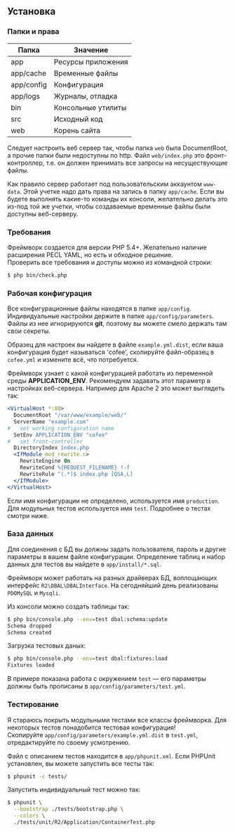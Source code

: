 ## Установка ##

### Папки и права ###

| Папка       | Значение           |
|-------------|--------------------|
| app         | Ресурсы приложения |
| app/cache   | Временные файлы    |
| app/config  | Конфигурация       |
| app/logs    | Журналы, отладка   |
| bin         | Консольные утилиты |
| src         | Исходный код       |
| web         | Корень сайта       |

Следует настроить веб сервер так, чтобы папка `web` была DocumentRoot, а прочие папки были недоступны по http.
Файл `web/index.php` это фронт-контроллер, т.е. он должен принимать все запросы на несуществующие файлы.

Как правило сервер работает под пользовательским аккаунтом `www-data`. Этой учетке надо дать права на запись в папку 
`app/cache`.
Если вы будете выполнять какие-то команды их консоли, желательно делать это из-под той же учетки, чтобы создаваемые 
временные файлы были доступны веб-серверу.


### Требования ###

Фреймворк создается для версии PHP 5.4+. Желательно наличие расширения PECL YAML, но есть и обходное решение.  
Проверить все требования и доступы можно из командной строки:
```bash
$ php bin/check.php
```


### Рабочая конфигурация ###

Все конфигурационные файлы находятся в папке `app/config`. Индивидуальные настройки держите в папке 
`app/config/parameters`. Файлы из нее игнорируются **git**, поэтому вы можете смело держать там свои секреты.

Образец для настроек вы найдете в файле `example.yml.dist`, если ваша конфигурация 
будет называться 'cofee', скопируйте файл-образец в `cofee.yml` и измените всё, что потребуется.

Фреймворк узнает с какой конфигурацией работать из переменной среды **APPLICATION_ENV**. Рекомендуем задавать
этот параметр в настройках веб-сервера. Например для Apache 2 это может выглядеть так:
```apache
<VirtualHost *:80>
  DocumentRoot "/var/www/example/web/"
  ServerName "example.com"
#   set working configuration name
  SetEnv APPLICATION_ENV "cofee"
#   set front-controller
  DirectoryIndex index.php
  <IfModule mod_rewrite.c>
    RewriteEngine On
    RewriteCond %{REQUEST_FILENAME} !-f
    RewriteRule ^(.*)$ index.php [QSA,L]
  </IfModule>  
</VirtualHost>
```

Если имя конфигурации не определено, используется имя `production`. Для модульных тестов используется имя `test`.
Подробнее о тестах смотри ниже.


### База данных ###

Для соединения с БД вы должны задать пользователя, пароль и другие параметры в вашем файле конфигурации. 
Определение таблиц и набор данных для тестов вы найдете в `app/install/*.sql`.

Фреймворк может работать на разных драйверах БД, воплощающих интерфейс `R2\DBAL\DBALInterface`. На сегодняйший день
реализованы `PDOMySQL` и `Mysqli`.

Из консоли можно создать таблицы так:
```bash
$ php bin/console.php --env=test dbal:schema:update
Schema dropped
Schema created
```
Загрузка тестовых даных:
```bash
$ php bin/console.php --env=test dbal:fixtures:load
Fixtures loaded
```
В примере показана работа с окружением `test` — его параметры должны быть прописаны в 
`app/config/parameters/test.yml`.


### Тестирование ###

Я стараюсь покрыть модульными тестами все классы фреймворка. Для некоторых тестов понадобится тестовая конфигурация!  
Скопируйте `app/config/parameters/example.yml.dist` в `test.yml`, отредактируйте по своему усмотрению.

Файл с описанием тестов находится в `app/phpunit.xml`. Если PHPUnit установлен, вы можете запустить все тесты так:
```bash
$ phpunit -c tests/
```

Запустить индивидуальный тест можно так:
```bash
$ phpunit \
  --bootstrap ./tests/bootstrap.php \
  --colors \
  ./tests/unit/R2/Application/ContainerTest.php
```
